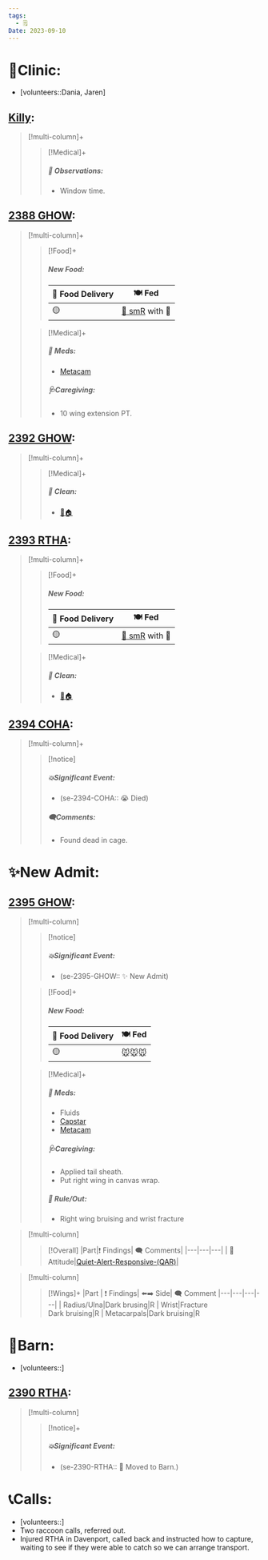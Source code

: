 ```yaml
---
tags:
  - 🗒️
Date: 2023-09-10
---
```


# 🏥Clinic:
- [volunteers::Dania, Jaren]

## [Killy](../RARE%20Birds/Ed%20Birds/Killy.md):
> [!multi-column]+
>
>> [!Medical]+
>> ##### 🔭 Observations:
>> - Window time.

## [2388 GHOW](../RARE%20Birds/2388%20GHOW.md):
> [!multi-column]+
>
>> [!Food]+
>> ##### New Food:
>> |🚚 Food Delivery| 🍽️ Fed|
>> |---|---|
>>|🟡|[🐀 smR](%F0%9F%90%80%20Small%20Rat.md) with 💊|
>
>> [!Medical]+
>> ##### 💊 Meds:
>> - [Metacam](../Admin/Codes/Medication/Metacam.md)
>>
>> ##### 🩺Caregiving:
>> - 10 wing extension PT.

## [2392 GHOW](../RARE%20Birds/2392%20GHOW.md):
> [!multi-column]+
>
>> [!Medical]+
>>##### 🫧 Clean:
>> - [🧼🏠](../Admin/Codes/Moved%20to%20clean%20cage.md)

## [2393 RTHA](../RARE%20Birds/2393%20RTHA.md):
> [!multi-column]+
>
>> [!Food]+
>> ##### New Food:
>> |🚚 Food Delivery| 🍽️ Fed|
>> |---|---|
>>|🟡|[🐀 smR](%F0%9F%90%80%20Small%20Rat.md) with 💊
>
>> [!Medical]+
>>##### 🫧 Clean:
>> - [🧼🏠](../Admin/Codes/Moved%20to%20clean%20cage.md)

## [2394 COHA](../RARE%20Birds/2394%20COHA.md):
> [!multi-column]+
>
>> [!notice]
>> ##### 💥Significant Event:
>> - (se-2394-COHA:: 😭 Died)
>>
>> ##### 🗨️Comments:
>> - Found dead in cage.

# ✨New Admit:

## [2395 GHOW](../RARE%20Birds/2395%20GHOW.md):
> [!multi-column]
>
>> [!notice]
>> ##### 💥Significant Event:
>> - (se-2395-GHOW:: ✨ New Admit)
>
>> [!Food]+
>> ##### New Food:
>> |🚚 Food Delivery| 🍽️ Fed|
>> |---|---|
>>|🟡|🐭🐭🐭
>
>> [!Medical]+
>> ##### 💊 Meds:
>> - Fluids
>> - [Capstar](../Admin/Codes/Medication/Capstar.md)
>> - [Metacam](../Admin/Codes/Medication/Metacam.md)
>>
>> ##### 🩺Caregiving:
>> - Applied tail sheath.
>> - Put right wing in canvas wrap.
>>
>>##### 🥼 Rule/Out:
>>- Right wing bruising and wrist fracture
>>

> [!multi-column]
>
>> [!Overall]
>>|Part|❗ Findings| 🗨️ Comments|
>>|---|---|---|
>>| 💃Attitude|[Quiet-Alert-Responsive-(QAR)](../Admin/Codes/Quiet-Alert-Responsive-(QAR).md)|

> [!multi-column]
>> [!Wings]+
>> |Part | ❗ Findings| ⬅️➡️ Side| 🗨️ Comment
>> |---|---|---|---|
>>| Radius/Ulna|Dark brusing|R
>>| Wrist|Fracture<br>Dark bruising|R
>>| Metacarpals|Dark bruising|R

# 🏡Barn:
- [volunteers::]

## [2390 RTHA](../RARE%20Birds/2390%20RTHA.md):
> [!multi-column]
>
>> [!notice]+
>> ##### 💥Significant Event:
>>- (se-2390-RTHA:: 🏡 Moved to Barn.)

# 📞Calls:
- [volunteers::]
- Two raccoon calls, referred out.
- Injured RTHA in Davenport, called back and instructed how to capture, waiting to see if they were able to catch so we can arrange transport.